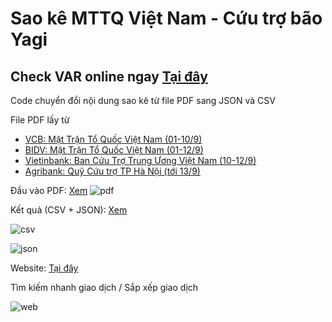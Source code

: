 # Sao kê MTTQ Việt Nam - Cứu trợ bão Yagi

## Check VAR online ngay [Tại đây](https://hoangtran0410.github.io/saoke_yagi/web/)

Code chuyển đổi nội dung sao kê từ file PDF sang JSON và CSV

File PDF lấy từ

- [VCB: Mặt Trận Tổ Quốc Việt Nam (01-10/9)](https://www.facebook.com/share/p/sRF9ZUfN1kMidLC2/)
- [BIDV: Mặt Trận Tổ Quốc Việt Nam (01-12/9)](https://www.facebook.com/share/p/wc76KCcYVEurwfpE/)
- [Vietinbank: Ban Cứu Trợ Trung Ương Việt Nam (10-12/9)](https://www.facebook.com/share/p/ckeiR1w2P6gJFsVw/)
- [Agribank: Quỹ Cứu trợ TP Hà Nội (tới 13/9)](https://www.facebook.com/share/p/CjS3ZFRjwFSXUbXT/)

Đầu vào PDF: [Xem](./data/input/)
![pdf](./screenshot/pdf.png)

Kết quả (CSV + JSON): [Xem](./data/output/)

![csv](./screenshot/csv.png)

![json](./screenshot/json.png)

Website: [Tại đây](https://hoangtran0410.github.io/saoke_yagi/web/)

Tìm kiếm nhanh giao dịch / Sắp xếp giao dịch

![web](./screenshot/web.png)
